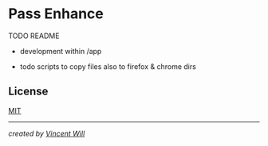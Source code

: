 # Pass Enhance

TODO README

- development within /app

- todo scripts to copy files also to firefox & chrome dirs


## License

[MIT](https://choosealicense.com/licenses/mit/)

---

*created by [Vincent Will](https://wweb.dev/)*